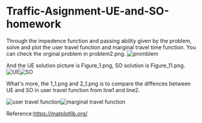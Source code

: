 # Traffic-Asignment-UE-and-SO-homework
Through the impedence function and passing ability given by the problem, solve and plot the user travel function and marginal travel time function.
You can check the orginal problem in problem2.png.
![promblem](https://github.com/yukiiwong/Traffic-Asignment-UE-and-SO-homework/blob/master/problem2.png)

And the UE solution picture is Figure_1.png, SO solution is Figure_11.png.
![UE](https://github.com/yukiiwong/Traffic-Asignment-UE-and-SO-homework/blob/master/Figure_1.png)![SO](https://github.com/yukiiwong/Traffic-Asignment-UE-and-SO-homework/blob/master/Figure_11.png)

What's more, the 1_1.png and 2_1.png is to compare the diffences between UE and SO in user travel function from line1 and line2.

![user travel function](https://github.com/yukiiwong/Traffic-Asignment-UE-and-SO-homework/blob/master/1_1.png)![marginal travel function](https://github.com/yukiiwong/Traffic-Asignment-UE-and-SO-homework/blob/master/2_1.png)

Reference:https://matplotlib.org/
